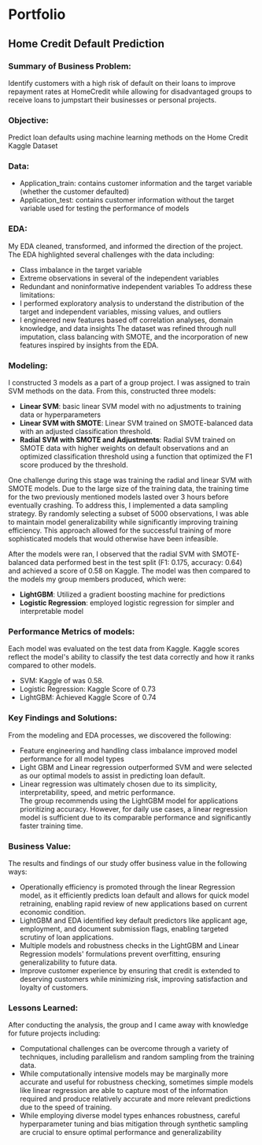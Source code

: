 # Portfolio

## Home Credit Default Prediction

### Summary of Business Problem: 
Identify customers with a high risk of default on their loans to improve repayment rates at HomeCredit while allowing for disadvantaged groups to receive loans to jumpstart
their businesses or personal projects. 

### Objective: 
Predict loan defaults using machine learning methods on the Home Credit Kaggle Dataset

### Data: 
-	Application_train: contains customer information and the target variable (whether the customer defaulted)
-	Application_test: contains customer information without the target variable used for testing the performance of models

### EDA: 
My EDA cleaned, transformed, and informed the direction of the project. The EDA highlighted several challenges with the data including:
-	Class imbalance in the target variable
-	Extreme observations in several of the independent variables
-	Redundant and noninformative independent variables
To address these limitations:
-	I performed exploratory analysis to understand the distribution of the target and independent variables, missing values, and outliers
-	I engineered new features based off correlation analyses, domain knowledge, and data insights
The dataset was refined through null imputation, class balancing with SMOTE, and the incorporation of new features inspired by insights from the EDA.

### Modeling:
I constructed 3 models as a part of a group project. I was assigned to train SVM methods on the data. 
From this, constructed three models:
-	**Linear SVM**: basic linear SVM model with no adjustments to training data or hyperparameters
-	**Linear SVM with SMOTE**: Linear SVM trained on SMOTE-balanced data with an adjusted classification threshold.
-	**Radial SVM with SMOTE and Adjustments**: Radial SVM trained on SMOTE data with higher weights on default observations and an optimized classification threshold using a function that optimized the F1 score produced by the threshold.

One challenge during this stage was training the radial and linear SVM with SMOTE models. Due to the large size of the training data, the training time for the two previously mentioned models 
lasted over 3 hours before eventually crashing. To address this, I implemented a data sampling strategy. By randomly selecting a subset of 5000 observations, I was able to maintain model generalizability
while significantly improving training efficiency. This approach allowed for the successful training of more sophisticated models that would otherwise have been infeasible.

After the models were ran, I observed that the radial SVM with SMOTE-balanced data performed best in the test split (F1: 0.175, accuracy: 0.64) and achieved a score of 0.58 on Kaggle. 
The model was then compared to the models my group members produced, which were:
-	**LightGBM**: Utilized a gradient boosting machine for predictions
-	**Logistic Regression**: employed logistic regression for simpler and interpretable model

### Performance Metrics of models:
Each model was evaluated on the test data from Kaggle. Kaggle scores reflect the model's ability to classify the test data correctly and how it ranks compared to other models.
-	SVM: Kaggle of was 0.58.
-	Logistic Regression: Kaggle Score of 0.73
-	LightGBM: Achieved Kaggle Score of 0.74

### Key Findings and Solutions:
From the modeling and EDA processes, we discovered the following: 
-	Feature engineering and handling class imbalance improved model performance for all model types
-	Light GBM and Linear regression outperformed SVM and were selected as our optimal models to assist in predicting loan default.
-	Linear regression was ultimately chosen due to its simplicity, interpretability, speed, and metric performance.  
The group recommends using the LightGBM model for applications prioritizing accuracy. However, for daily use cases, a linear regression model 
is sufficient due to its comparable performance and significantly faster training time.

### Business Value:
The results and findings of our study offer business value in the following ways:
-	Operationally efficiency is promoted through the linear Regression model, as it efficiently predicts loan default and allows for quick model retraining, enabling rapid review of new applications based on current economic condition.
-	LightGBM and EDA identified key default predictors like applicant age, employment, and document submission flags, enabling targeted scrutiny of loan applications.
-	Multiple models and robustness checks in the LightGBM and Linear Regression models' formulations prevent overfitting, ensuring generalizability to future data.
-	Improve customer experience by ensuring that credit is extended to deserving customers while minimizing risk, improving satisfaction and loyalty of customers. 

### Lessons Learned:
After conducting the analysis, the group and I came away with knowledge for future projects including: 
-	Computational challenges can be overcome through a variety of techniques, including parallelism and random sampling from the training data.
-	While computationally intensive models may be marginally more accurate and useful for robustness checking, sometimes simple models like linear regression are able to capture
most of the information required and produce relatively accurate and more relevant predictions due to the speed of training.
-	While employing diverse model types enhances robustness, careful hyperparameter tuning and bias mitigation through synthetic sampling are crucial to ensure optimal performance and generalizability
